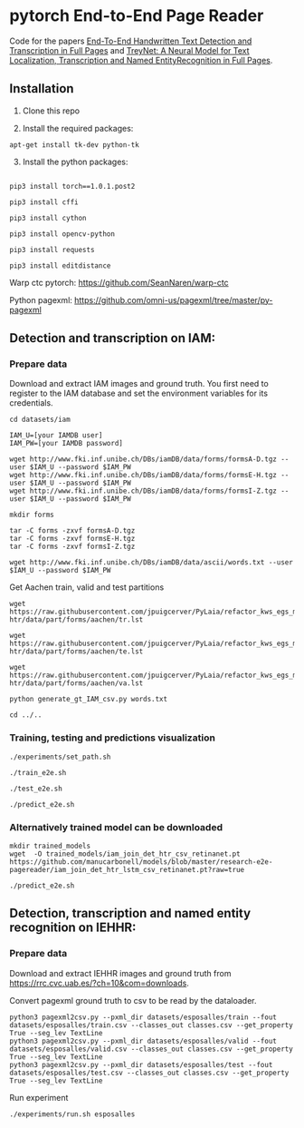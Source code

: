 # pytorch End-to-End Page Reader

Code for the papers [End-To-End Handwritten Text Detection and Transcription in Full Pages](http://www.cvc.uab.es/people/mcarbonell/papers/wml.pdf) and  [TreyNet: A Neural Model for Text Localization, Transcription and Named EntityRecognition in Full Pages](https://arxiv.org/pdf/1912.10016.pdf).

## Installation

1) Clone this repo

2) Install the required packages:

```
apt-get install tk-dev python-tk
```

3) Install the python packages:

```

pip3 install torch==1.0.1.post2

pip3 install cffi

pip3 install cython

pip3 install opencv-python

pip3 install requests

pip3 install editdistance
```
Warp ctc pytorch: https://github.com/SeanNaren/warp-ctc

Python pagexml: https://github.com/omni-us/pagexml/tree/master/py-pagexml

## Detection and transcription on IAM:

### Prepare data
Download and extract IAM images and ground truth. You first need to register to the IAM database and set the environment variables for its credentials.

```
cd datasets/iam

IAM_U=[your IAMDB user]
IAM_PW=[your IAMDB password]

wget http://www.fki.inf.unibe.ch/DBs/iamDB/data/forms/formsA-D.tgz --user $IAM_U --password $IAM_PW
wget http://www.fki.inf.unibe.ch/DBs/iamDB/data/forms/formsE-H.tgz --user $IAM_U --password $IAM_PW
wget http://www.fki.inf.unibe.ch/DBs/iamDB/data/forms/formsI-Z.tgz --user $IAM_U --password $IAM_PW

mkdir forms

tar -C forms -zxvf formsA-D.tgz
tar -C forms -zxvf formsE-H.tgz
tar -C forms -zxvf formsI-Z.tgz

wget http://www.fki.inf.unibe.ch/DBs/iamDB/data/ascii/words.txt --user $IAM_U --password $IAM_PW
```
Get Aachen train, valid and test partitions
```
wget https://raw.githubusercontent.com/jpuigcerver/PyLaia/refactor_kws_egs_master/egs/iam-htr/data/part/forms/aachen/tr.lst

wget https://raw.githubusercontent.com/jpuigcerver/PyLaia/refactor_kws_egs_master/egs/iam-htr/data/part/forms/aachen/te.lst

wget https://raw.githubusercontent.com/jpuigcerver/PyLaia/refactor_kws_egs_master/egs/iam-htr/data/part/forms/aachen/va.lst

python generate_gt_IAM_csv.py words.txt

cd ../..

```


### Training, testing and predictions visualization


```
./experiments/set_path.sh

./train_e2e.sh

./test_e2e.sh

./predict_e2e.sh

```

### Alternatively trained model can be downloaded

```
mkdir trained_models
wget  -O trained_models/iam_join_det_htr_csv_retinanet.pt https://github.com/manucarbonell/models/blob/master/research-e2e-pagereader/iam_join_det_htr_lstm_csv_retinanet.pt?raw=true

./predict_e2e.sh

```
## Detection, transcription and named entity recognition on IEHHR:


### Prepare data
Download and extract IEHHR images and ground truth from https://rrc.cvc.uab.es/?ch=10&com=downloads.

Convert pagexml ground truth to csv to be read by the dataloader.
```
python3 pagexml2csv.py --pxml_dir datasets/esposalles/train --fout datasets/esposalles/train.csv --classes_out classes.csv --get_property True --seg_lev TextLine
python3 pagexml2csv.py --pxml_dir datasets/esposalles/valid --fout datasets/esposalles/valid.csv --classes_out classes.csv --get_property True --seg_lev TextLine
python3 pagexml2csv.py --pxml_dir datasets/esposalles/test --fout datasets/esposalles/test.csv --classes_out classes.csv --get_property True --seg_lev TextLine

```

Run experiment
```
./experiments/run.sh esposalles

```
